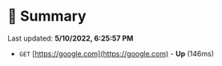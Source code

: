 # 📖 Summary
Last updated: **5/10/2022, 6:25:57 PM**

- `GET` [https://google.com](https://google.com) - **Up** (146ms)
